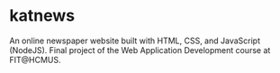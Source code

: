 # katnews
An online newspaper website built with HTML, CSS, and JavaScript (NodeJS). Final project of the Web Application Development course at FIT@HCMUS.
